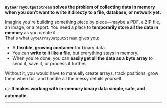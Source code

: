 **`ByteArrayOutputStream` solves the problem of collecting data in memory when you don’t want to write it directly to a file, database, or network yet.**

Imagine you're building something piece by piece—maybe a PDF, a ZIP file, an image, or a report. You need a place to **temporarily store all the data in memory** as you create it.  
That's what `ByteArrayOutputStream` gives you:
- A **flexible, growing container** for binary data.
- You can **write to it like a file**, but everything stays in memory.
- When you're done, you can **easily get all the data as a byte array** to send it, save it, or process it further.

Without it, you would have to manually create arrays, track positions, grow them when full, and handle all the messy details yourself.

👉 **It makes working with in-memory binary data simple, safe, and automatic.**

---

